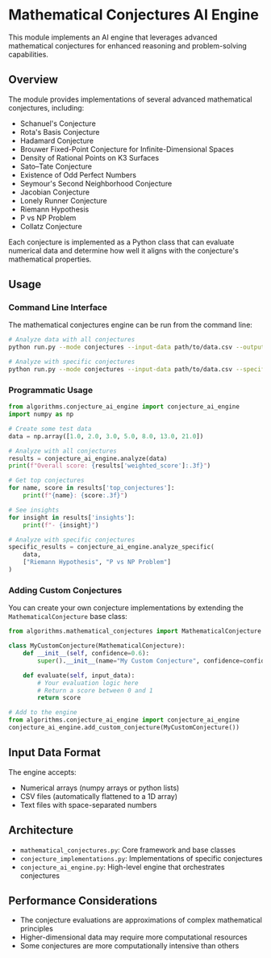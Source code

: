 # Mathematical Conjectures AI Engine

This module implements an AI engine that leverages advanced mathematical conjectures for enhanced reasoning and problem-solving capabilities.

## Overview

The module provides implementations of several advanced mathematical conjectures, including:

- Schanuel's Conjecture
- Rota's Basis Conjecture
- Hadamard Conjecture
- Brouwer Fixed-Point Conjecture for Infinite-Dimensional Spaces
- Density of Rational Points on K3 Surfaces
- Sato–Tate Conjecture
- Existence of Odd Perfect Numbers
- Seymour's Second Neighborhood Conjecture
- Jacobian Conjecture
- Lonely Runner Conjecture
- Riemann Hypothesis
- P vs NP Problem
- Collatz Conjecture

Each conjecture is implemented as a Python class that can evaluate numerical data and determine how well it aligns with the conjecture's mathematical properties.

## Usage

### Command Line Interface

The mathematical conjectures engine can be run from the command line:

```bash
# Analyze data with all conjectures
python run.py --mode conjectures --input-data path/to/data.csv --output-file results.json

# Analyze with specific conjectures
python run.py --mode conjectures --input-data path/to/data.csv --specific-conjectures "Riemann Hypothesis,Collatz Conjecture"
```

### Programmatic Usage

```python
from algorithms.conjecture_ai_engine import conjecture_ai_engine
import numpy as np

# Create some test data
data = np.array([1.0, 2.0, 3.0, 5.0, 8.0, 13.0, 21.0])

# Analyze with all conjectures
results = conjecture_ai_engine.analyze(data)
print(f"Overall score: {results['weighted_score']:.3f}")

# Get top conjectures
for name, score in results['top_conjectures']:
    print(f"{name}: {score:.3f}")

# See insights
for insight in results['insights']:
    print(f"- {insight}")

# Analyze with specific conjectures
specific_results = conjecture_ai_engine.analyze_specific(
    data,
    ["Riemann Hypothesis", "P vs NP Problem"]
)
```

### Adding Custom Conjectures

You can create your own conjecture implementations by extending the `MathematicalConjecture` base class:

```python
from algorithms.mathematical_conjectures import MathematicalConjecture

class MyCustomConjecture(MathematicalConjecture):
    def __init__(self, confidence=0.6):
        super().__init__(name="My Custom Conjecture", confidence=confidence)

    def evaluate(self, input_data):
        # Your evaluation logic here
        # Return a score between 0 and 1
        return score

# Add to the engine
from algorithms.conjecture_ai_engine import conjecture_ai_engine
conjecture_ai_engine.add_custom_conjecture(MyCustomConjecture())
```

## Input Data Format

The engine accepts:

- Numerical arrays (numpy arrays or python lists)
- CSV files (automatically flattened to a 1D array)
- Text files with space-separated numbers

## Architecture

- `mathematical_conjectures.py`: Core framework and base classes
- `conjecture_implementations.py`: Implementations of specific conjectures
- `conjecture_ai_engine.py`: High-level engine that orchestrates conjectures

## Performance Considerations

- The conjecture evaluations are approximations of complex mathematical principles
- Higher-dimensional data may require more computational resources
- Some conjectures are more computationally intensive than others
